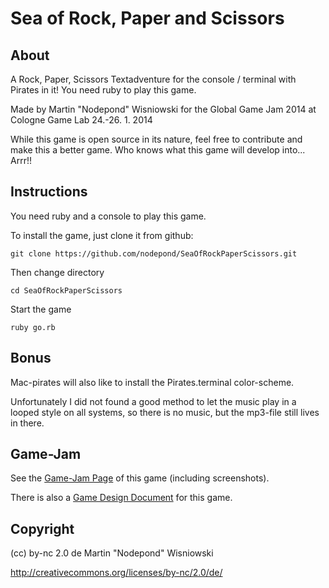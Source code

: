 Sea of Rock, Paper and Scissors
===============================

About
-----

A Rock, Paper, Scissors Textadventure for the console / terminal with Pirates in it! You need ruby to play this game.

Made by Martin "Nodepond" Wisniowski for the Global Game Jam 2014 at Cologne Game Lab 24.-26. 1. 2014


While this game is open source in its nature, feel free to contribute and make this a better game. Who knows what this game will develop into... Arrr!!


Instructions
------------

You need ruby and a console to play this game.

To install the game, just clone it from github:
```
git clone https://github.com/nodepond/SeaOfRockPaperScissors.git
```

Then change directory
```
cd SeaOfRockPaperScissors
```

Start the game
```
ruby go.rb
```

Bonus
-----

Mac-pirates will also like to install the Pirates.terminal color-scheme. 

Unfortunately I did not found a good method to let the music play in a looped style on all systems, so there is no music, but the mp3-file still lives in there.

Game-Jam
--------

See the [Game-Jam Page](http://globalgamejam.org/2014/games/sea-rock-paper-and-scissors) of this game (including screenshots).

There is also a [Game Design Document](https://github.com/nodepond/SeaOfRockPaperScissors/wiki/GameDesignDocument) for this game.

Copyright
---------

(cc) by-nc 2.0 de 
Martin "Nodepond" Wisniowski

http://creativecommons.org/licenses/by-nc/2.0/de/
